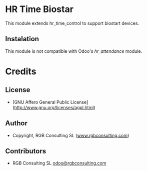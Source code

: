 HR Time Biostar
===============

This module extends hr_time_control to support biostart devices.

Instalation
-----------

This module is not compatible with Odoo's *hr_attendance* module.

Credits
=======

License
-------

* [GNU Affero General Public License] (http://www.gnu.org/licenses/agpl.html)

Author
------

* Copyright, RGB Consulting SL (www.rgbconsulting.com)

Contributors
------------

* RGB Consulting SL <odoo@rgbconsulting.com>
